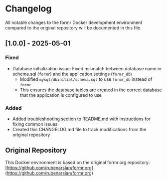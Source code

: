 # Changelog

All notable changes to the formr Docker development environment compared to the original repository will be documented in this file.

## [1.0.0] - 2025-05-01

### Fixed
- Database initialization issue: Fixed mismatch between database name in schema.sql (`formr`) and the application settings (`formr_db`)
  - Modified `mysql/dbinitial/schema.sql` to use `formr_db` instead of `formr`
  - This ensures the database tables are created in the correct database that the application is configured to use

### Added
- Added troubleshooting section to README.md with instructions for fixing common issues
- Created this CHANGELOG.md file to track modifications from the original repository

## Original Repository

This Docker environment is based on the original formr.org repository: [https://github.com/rubenarslan/formr.org](https://github.com/rubenarslan/formr.org)

